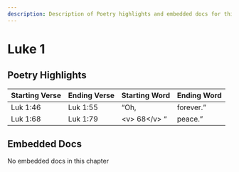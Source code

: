 ```yaml
---
description: Description of Poetry highlights and embedded docs for this chapter
---
```


# Luke 1

## Poetry Highlights

| Starting Verse | Ending Verse | Starting Word | Ending Word |
| :--- | :--- | :--- | :--- |
| Luk 1:46 | Luk 1:55 | “Oh, | forever.” |
| Luk 1:68 | Luk 1:79 | &lt;v&gt; 68&lt;/v&gt; “ | peace.” |

## Embedded Docs

No embedded docs in this chapter


